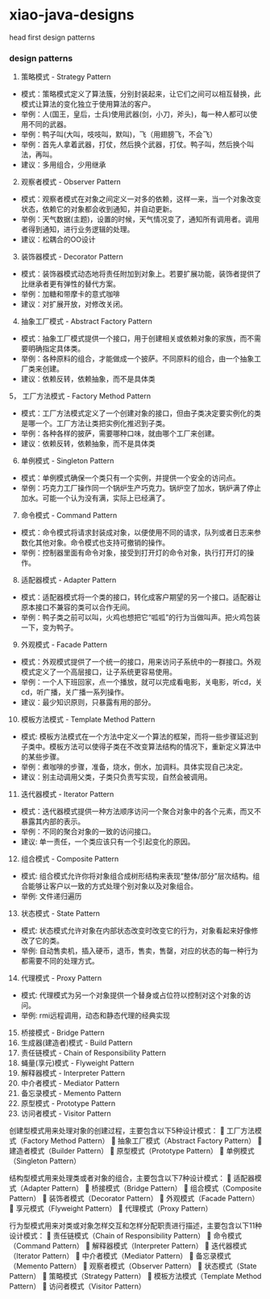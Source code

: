 # xiao-java-designs
head first design patterns

### design patterns 
1. 策略模式 - Strategy Pattern
- 模式：策略模式定义了算法簇，分别封装起来，让它们之间可以相互替换，此模式让算法的变化独立于使用算法的客户。
- 举例：人(国王，皇后，士兵)使用武器(剑，小刀，斧头)，每一种人都可以使用不同的武器。
- 举例：鸭子叫(大叫，吱吱叫，默叫)，飞（用翅膀飞，不会飞）
- 举例：首先人拿着武器，打仗，然后换个武器，打仗。鸭子叫，然后换个叫法，再叫。
- 建议：多用组合，少用继承

2. 观察者模式 - Observer Pattern
- 模式：观察者模式在对象之间定义一对多的依赖，这样一来，当一个对象改变状态，依赖它的对象都会收到通知，并自动更新。
- 举例：天气数据(主题)，设置的时候，天气情况变了，通知所有调用者。调用者得到通知，进行业务逻辑的处理。
- 建议：松耦合的OO设计

3. 装饰器模式 - Decorator Pattern
- 模式：装饰器模式动态地将责任附加到对象上。若要扩展功能，装饰者提供了比继承者更有弹性的替代方案。
- 举例：加糖和带摩卡的意式咖啡
- 建议：对扩展开放，对修改关闭。

4. 抽象工厂模式 - Abstract Factory Pattern
- 模式：抽象工厂模式提供一个接口，用于创建相关或依赖对象的家族，而不需要明确指定具体类。
- 举例：各种原料的组合，才能做成一个披萨。不同原料的组合，由一个抽象工厂类来创建。
- 建议：依赖反转，依赖抽象，而不是具体类

5， 工厂方法模式 - Factory Method Pattern
- 模式：工厂方法模式定义了一个创建对象的接口，但由子类决定要实例化的类是哪一个。工厂方法让类把实例化推迟到子类。
- 举例：各种各样的披萨，需要哪种口味，就由哪个工厂来创建。
- 建议：依赖反转，依赖抽象，而不是具体类

6. 单例模式 - Singleton Pattern
- 模式：单例模式确保一个类只有一个实例，并提供一个安全的访问点。
- 举例：巧克力工厂操作同一个锅炉生产巧克力。锅炉空了加水，锅炉满了停止加水。可能一个认为没有满，实际上已经满了。

7. 命令模式 - Command Pattern
- 模式：命令模式将请求封装成对象，以便使用不同的请求，队列或者日志来参数化其他对象。命令模式也支持可撤销的操作。
- 举例：控制器里面有命令对象，接受到打开灯的命令对象，执行打开灯的操作。

8. 适配器模式 - Adapter Pattern
- 模式：适配器模式将一个类的接口，转化成客户期望的另一个接口。适配器让原本接口不兼容的类可以合作无间。
- 举例：鸭子类之前可以叫，火鸡也想把它“呱呱”的行为当做叫声。把火鸡包装一下，变为鸭子。

9. 外观模式 - Facade Pattern
- 模式：外观模式提供了一个统一的接口，用来访问子系统中的一群接口。外观模式定义了一个高层接口，让子系统更容易使用。
- 举例：一个人下班回家，点一个播放，就可以完成看电影，关电影，听cd，关cd，听广播，关广播一系列操作。
- 建议：最少知识原则，只暴露有用的部分。

10. 模板方法模式 - Template Method Pattern
- 模式: 模板方法模式在一个方法中定义一个算法的框架，而将一些步骤延迟到子类中。模板方法可以使得子类在不改变算法结构的情况下，重新定义算法中的某些步骤。
- 举例：煮咖啡的步骤，准备，烧水，倒水，加调料。具体实现自己决定。
- 建议：别主动调用父类，子类只负责写实现，自然会被调用。

11. 迭代器模式 - Iterator Pattern 
- 模式：迭代器模式提供一种方法顺序访问一个聚合对象中的各个元素，而又不暴露其内部的表示。
- 举例：不同的聚合对象的一致的访问接口。
- 建议: 单一责任，一个类应该只有一个引起变化的原因。

12. 组合模式 - Composite Pattern
- 模式: 组合模式允许你将对象组合成树形结构来表现“整体/部分”层次结构。组合能够让客户以一致的方式处理个别对象以及对象组合。
- 举例: 文件递归遍历

13. 状态模式 - State Pattern
- 模式: 状态模式允许对象在内部状态改变时改变它的行为，对象看起来好像修改了它的类。
- 举例: 自动售卖机，插入硬币，退币，售卖，售罄，对应的状态的每一种行为都需要不同的处理方式。

14. 代理模式 - Proxy Pattern
- 模式: 代理模式为另一个对象提供一个替身或占位符以控制对这个对象的访问。
- 举例: rmi远程调用，动态和静态代理的经典实现

15. 桥接模式 - Bridge Pattern
16. 生成器(建造者)模式 - Build Pattern
17. 责任链模式 - Chain of Responsibility Pattern
18. 蝇量(享元)模式 - Flyweight Pattern
19. 解释器模式 - Interpreter Pattern
20. 中介者模式 - Mediator Pattern
21. 备忘录模式 - Memento Pattern
22. 原型模式 - Prototype Pattern
23. 访问者模式 - Visitor Pattern


创建型模式用来处理对象的创建过程，主要包含以下5种设计模式：
 工厂方法模式（Factory Method Pattern）
 抽象工厂模式（Abstract Factory Pattern）
 建造者模式（Builder Pattern）
 原型模式（Prototype Pattern）
 单例模式（Singleton Pattern）

结构型模式用来处理类或者对象的组合，主要包含以下7种设计模式：
 适配器模式（Adapter Pattern）
 桥接模式（Bridge Pattern）
 组合模式（Composite Pattern）
 装饰者模式（Decorator Pattern）
 外观模式（Facade Pattern）
 享元模式（Flyweight Pattern）
 代理模式（Proxy Pattern）

行为型模式用来对类或对象怎样交互和怎样分配职责进行描述，主要包含以下11种设计模式：
 责任链模式（Chain of Responsibility Pattern）
 命令模式（Command Pattern）
 解释器模式（Interpreter Pattern）
 迭代器模式（Iterator Pattern）
 中介者模式（Mediator Pattern）
 备忘录模式（Memento Pattern）
 观察者模式（Observer Pattern）
 状态模式（State Pattern）
 策略模式（Strategy Pattern）
 模板方法模式（Template Method Pattern）
 访问者模式（Visitor Pattern）
